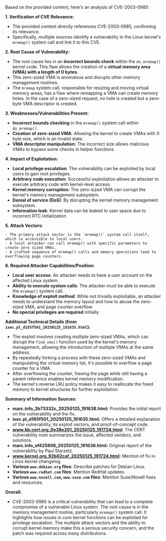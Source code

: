 Based on the provided content, here's an analysis of CVE-2003-0985:

**1. Verification of CVE Relevance:**

   - The provided content directly references CVE-2003-0985, confirming its relevance.
   - Specifically, multiple sources identify a vulnerability in the Linux kernel's `mremap()` system call and link it to this CVE.
  
**2. Root Cause of Vulnerability:**

   - The root cause lies in an **incorrect bounds check** within the `do_mremap()` kernel code. This flaw allows the creation of a **virtual memory area (VMA) with a length of 0 bytes**.
   - This zero-sized VMA is anomalous and disrupts other memory management routines.
   - The `mremap` system call, responsible for resizing and moving virtual memory areas, has a flaw where remapping a VMA can create memory holes. In the case of a zero-sized request, no hole is created but a zero-byte VMA descriptor is created.

**3. Weaknesses/Vulnerabilities Present:**

   - **Incorrect bounds checking** in the `mremap()` system call within `do_mremap()`.
   - **Creation of zero-sized VMA**: Allowing the kernel to create VMAs with 0 byte size, which is an invalid state.
   - **VMA descriptor manipulation:** The incorrect size allows malicious VMAs to bypass some checks in helper functions.

**4. Impact of Exploitation:**

   - **Local privilege escalation**: The vulnerability can be exploited by local users to gain root privileges.
   - **Arbitrary code execution:** Successful exploitation allows an attacker to execute arbitrary code with kernel-level access.
   - **Kernel memory corruption**: The zero-sized VMA can corrupt the kernel's memory management subsystem.
   - **Denial of service (DoS)**: By disrupting the kernel memory management subsystem.
   - **Information leak**: Kernel data can be leaked to user space due to incorrect RTC initialization

**5. Attack Vectors:**

    - The primary attack vector is the `mremap()` system call itself, which is accessible to local users.
    - A local attacker can call mremap() with specific parameters to create zero sized VMAs.
    - A crafted sequence of mremap() calls and memory operations lead to overflowing page counters.

**6. Required Attacker Capabilities/Position:**

   - **Local user access**: An attacker needs to have a user account on the affected Linux system.
   - **Ability to execute system calls**: The attacker must be able to execute the `mremap()` system call.
   - **Knowledge of exploit method**: While not trivially exploitable, an attacker needs to understand the memory layout and how to abuse the zero-sized VMA, and page counter overflow.
   - **No special privileges are required** initially

**Additional Technical Details (from `isec.pl_d185f501_20250125_191635.html`):**

   - The exploit involves creating multiple zero-sized VMAs, which can disrupt the `find_vma()` function used by the kernel's memory management, allowing the introduction of multiple VMAs at the same address.
   - By repeatedly forking a process with these zero-sized VMAs and manipulating the virtual memory list, it's possible to overflow a page counter for a VMA.
   - After overflowing the counter, freeing the page while still having a parent reference enables kernel memory modification.
   - The kernel's reverse LRU policy makes it easy to reallocate the freed memory to kernel structures for further exploitation.

**Summary of Information Sources:**

*   **marc.info_3b73332c_20250125_191638.html:**  Provides the initial report on the vulnerability and the fix.
*   **isec.pl_d185f501_20250125_191635.html:** Offers a detailed explanation of the vulnerability, its exploit vectors, and proof-of-concept code.
*   **www.kb.cert.org_0e38e201_20250125_191724.html:**  The CERT vulnerability note summarizes the issue, affected vendors, and solutions.
*   **marc.info_ef425806_20250125_191636.html:** Original report of the vulnerability by Paul Starzetz.
*   **www.kernel.org_92b62caf_20250125_191724.html:**  Mention of fix in Linux kernel changelog.
*   **Various `www.debian.org` files:** Describe patches for Debian Linux.
*   **Various `www.redhat.com` files**: Mention RedHat updates.
*   **Various `www.novell.com`, `www.suse.com` files**: Mention Suse/Novell fixes and resources.

**Overall:**

   - CVE-2003-0985 is a critical vulnerability that can lead to a complete compromise of a vulnerable Linux system. The root cause is in the memory management routine, particularly `mremap()` system call. It highlights how issues in core kernel functions can be exploited for privilege escalation. The multiple attack vectors and the ability to corrupt kernel memory make this a serious security concern, and the patch was required across many distributions.